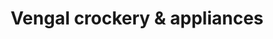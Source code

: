 ---
title: "Vengal crockery & appliances"
url: /thiruvalla-kerala/vengal-crockery-und-appliances/
shop: Andenken
---